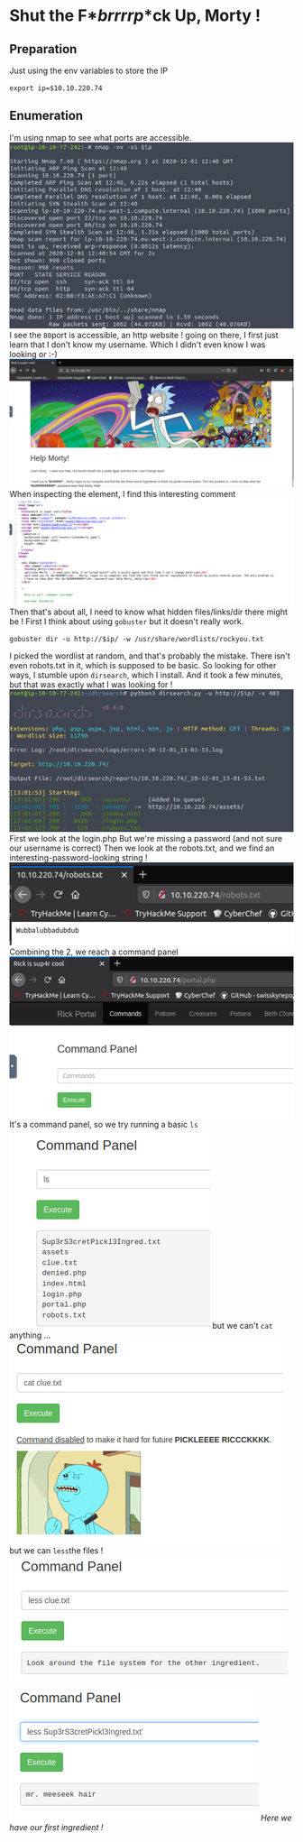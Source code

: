 # Shut the F\**brrrrp*\*ck Up, Morty !

## Preparation

Just using the env variables to store the IP
```
export ip=$10.10.220.74
```

## Enumeration

I'm using nmap to see what ports are accessible.
![nmap](https://github.com/oghobhainn/TryHackMe/blob/main/images/rickmorty/nmap.png)
I see the ```80```port is accessible, an http website !
going on there, I first just learn that I don't know my username. Which I didn't even know I was looking or :-)
![website](https://github.com/oghobhainn/TryHackMe/blob/main/images/rickmorty/website.png)
When inspecting the element, I find this interesting comment
![username](https://github.com/oghobhainn/TryHackMe/blob/main/images/rickmorty/username.png)
Then that's about all, I need to know what hidden files/links/dir there might be !
First I think about using ```gobuster``` but it doesn't really work.
```
gobuster dir -u http://$ip/ -w /usr/share/wordlists/rockyou.txt
```
I picked the wordlist at random, and that's probably the mistake. There isn't even robots.txt in it, which is supposed to be basic.
So looking for other ways, I stumble upon ```dirsearch```, which I install.
And it took a few minutes, but that was exactly what I was looking for ! 
![dirsearch](https://github.com/oghobhainn/TryHackMe/blob/main/images/rickmorty/dirsearch.png)
First we look at the login.php
But we're missing a password (and not sure our username is correct)
Then we look at the robots.txt, and we find an interesting-password-looking string !
![robots.txt](https://github.com/oghobhainn/TryHackMe/blob/main/images/rickmorty/robots.txt.png)
Combining the 2, we reach a command panel
![command-panel](https://github.com/oghobhainn/TryHackMe/blob/main/images/rickmorty/command-panel.png)
It's a command panel, so we try running a basic ```ls```
![command-panel-ls](https://github.com/oghobhainn/TryHackMe/blob/main/images/rickmorty/command-panel-ls.png)
but we can't ```cat``` anything ...
![command-panel-error](https://github.com/oghobhainn/TryHackMe/blob/main/images/rickmorty/command-panel-cat.png)
but we can ```less```the files !
![command-panel-clue](https://github.com/oghobhainn/TryHackMe/blob/main/images/rickmorty/command-panel-less.png)
![command-panel-ingredient](https://github.com/oghobhainn/TryHackMe/blob/main/images/rickmorty/command-panel-ingredient.png)
*Here we have our first ingredient !*
